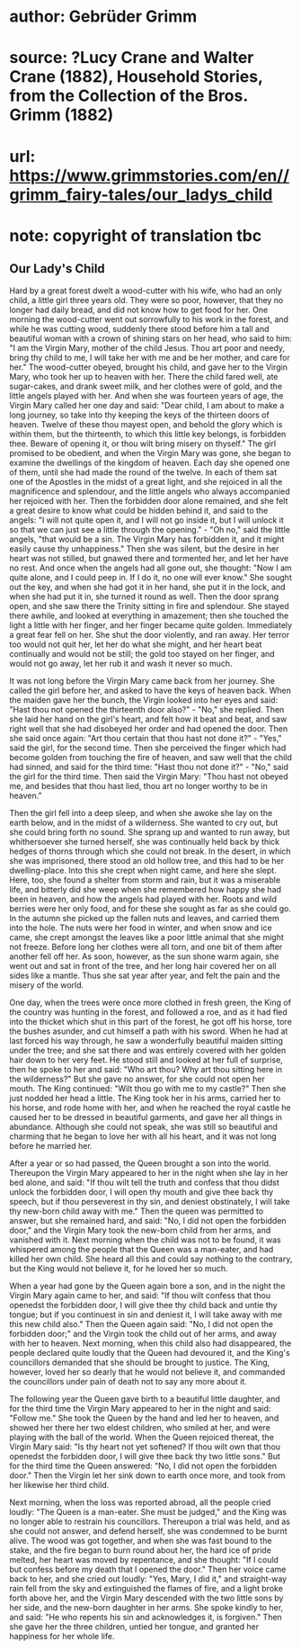 # author: Gebrüder Grimm
# source: ?Lucy Crane and Walter Crane (1882), Household Stories, from the Collection of the Bros. Grimm (1882)
# url: https://www.grimmstories.com/en//grimm_fairy-tales/our_ladys_child
# note: copyright of translation tbc

## Our Lady's Child 

Hard by a great forest dwelt a wood-cutter with his wife, who had an
only child, a little girl three years old. They were so poor, however,
that they no longer had daily bread, and did not know how to get food
for her. One morning the wood-cutter went out sorrowfully to his work in
the forest, and while he was cutting wood, suddenly there stood before
him a tall and beautiful woman with a crown of shining stars on her
head, who said to him: "I am the Virgin Mary, mother of the child
Jesus. Thou art poor and needy, bring thy child to me, I will take her
with me and be her mother, and care for her." The wood-cutter obeyed,
brought his child, and gave her to the Virgin Mary, who took her up to
heaven with her. There the child fared well, ate sugar-cakes, and drank
sweet milk, and her clothes were of gold, and the little angels played
with her. And when she was fourteen years of age, the Virgin Mary called
her one day and said: "Dear child, I am about to make a long journey,
so take into thy keeping the keys of the thirteen doors of heaven.
Twelve of these thou mayest open, and behold the glory which is within
them, but the thirteenth, to which this little key belongs, is forbidden
thee. Beware of opening it, or thou wilt bring misery on thyself." The
girl promised to be obedient, and when the Virgin Mary was gone, she
began to examine the dwellings of the kingdom of heaven. Each day she
opened one of them, until she had made the round of the twelve. In each
of them sat one of the Apostles in the midst of a great light, and she
rejoiced in all the magnificence and splendour, and the little angels
who always accompanied her rejoiced with her. Then the forbidden door
alone remained, and she felt a great desire to know what could be hidden
behind it, and said to the angels: "I will not quite open it, and I
will not go inside it, but I will unlock it so that we can just see a
little through the opening." - "Oh no," said the little angels,
"that would be a sin. The Virgin Mary has forbidden it, and it might
easily cause thy unhappiness." Then she was silent, but the desire in
her heart was not stilled, but gnawed there and tormented her, and let
her have no rest. And once when the angels had all gone out, she
thought: "Now I am quite alone, and I could peep in. If I do it, no one
will ever know." She sought out the key, and when she had got it in her
hand, she put it in the lock, and when she had put it in, she turned it
round as well. Then the door sprang open, and she saw there the Trinity
sitting in fire and splendour. She stayed there awhile, and looked at
everything in amazement; then she touched the light a little with her
finger, and her finger became quite golden. Immediately a great fear
fell on her. She shut the door violently, and ran away. Her terror too
would not quit her, let her do what she might, and her heart beat
continually and would not be still; the gold too stayed on her finger,
and would not go away, let her rub it and wash it never so much.

It was not long before the Virgin Mary came back from her journey. She
called the girl before her, and asked to have the keys of heaven back.
When the maiden gave her the bunch, the Virgin looked into her eyes and
said: "Hast thou not opened the thirteenth door also?" - "No," she
replied. Then she laid her hand on the girl's heart, and felt how it
beat and beat, and saw right well that she had disobeyed her order and
had opened the door. Then she said once again: "Art thou certain that
thou hast not done it?" - "Yes," said the girl, for the second time.
Then she perceived the finger which had become golden from touching the
fire of heaven, and saw well that the child had sinned, and said for the
third time: "Hast thou not done it?" - "No," said the girl for the
third time. Then said the Virgin Mary: "Thou hast not obeyed me, and
besides that thou hast lied, thou art no longer worthy to be in
heaven."

Then the girl fell into a deep sleep, and when she awoke she lay on the
earth below, and in the midst of a wilderness. She wanted to cry out,
but she could bring forth no sound. She sprang up and wanted to run
away, but whithersoever she turned herself, she was continually held
back by thick hedges of thorns through which she could not break. In the
desert, in which she was imprisoned, there stood an old hollow tree, and
this had to be her dwelling-place. Into this she crept when night came,
and here she slept. Here, too, she found a shelter from storm and rain,
but it was a miserable life, and bitterly did she weep when she
remembered how happy she had been in heaven, and how the angels had
played with her. Roots and wild berries were her only food, and for
these she sought as far as she could go. In the autumn she picked up the
fallen nuts and leaves, and carried them into the hole. The nuts were
her food in winter, and when snow and ice came, she crept amongst the
leaves like a poor little animal that she might not freeze. Before long
her clothes were all torn, and one bit of them after another fell off
her. As soon, however, as the sun shone warm again, she went out and sat
in front of the tree, and her long hair covered her on all sides like a
mantle. Thus she sat year after year, and felt the pain and the misery
of the world.

One day, when the trees were once more clothed in fresh green, the King
of the country was hunting in the forest, and followed a roe, and as it
had fled into the thicket which shut in this part of the forest, he got
off his horse, tore the bushes asunder, and cut himself a path with his
sword. When he had at last forced his way through, he saw a wonderfully
beautiful maiden sitting under the tree; and she sat there and was
entirely covered with her golden hair down to her very feet. He stood
still and looked at her full of surprise, then he spoke to her and said:
"Who art thou? Why art thou sitting here in the wilderness?" But she
gave no answer, for she could not open her mouth. The King continued:
"Wilt thou go with me to my castle?" Then she just nodded her head a
little. The King took her in his arms, carried her to his horse, and
rode home with her, and when he reached the royal castle he caused her
to be dressed in beautiful garments, and gave her all things in
abundance. Although she could not speak, she was still so beautiful and
charming that he began to love her with all his heart, and it was not
long before he married her.

After a year or so had passed, the Queen brought a son into the world.
Thereupon the Virgin Mary appeared to her in the night when she lay in
her bed alone, and said: "If thou wilt tell the truth and confess that
thou didst unlock the forbidden door, I will open thy mouth and give
thee back thy speech, but if thou perseverest in thy sin, and deniest
obstinately, I will take thy new-born child away with me." Then the
queen was permitted to answer, but she remained hard, and said: "No, I
did not open the forbidden door," and the Virgin Mary took the new-born
child from her arms, and vanished with it. Next morning when the child
was not to be found, it was whispered among the people that the Queen
was a man-eater, and had killed her own child. She heard all this and
could say nothing to the contrary, but the King would not believe it,
for he loved her so much.

When a year had gone by the Queen again bore a son, and in the night the
Virgin Mary again came to her, and said: "If thou wilt confess that
thou openedst the forbidden door, I will give thee thy child back and
untie thy tongue; but if you continuest in sin and deniest it, I will
take away with me this new child also." Then the Queen again said:
"No, I did not open the forbidden door;" and the Virgin took the child
out of her arms, and away with her to heaven. Next morning, when this
child also had disappeared, the people declared quite loudly that the
Queen had devoured it, and the King's councillors demanded that she
should be brought to justice. The King, however, loved her so dearly
that he would not believe it, and commanded the councillors under pain
of death not to say any more about it.

The following year the Queen gave birth to a beautiful little daughter,
and for the third time the Virgin Mary appeared to her in the night and
said: "Follow me." She took the Queen by the hand and led her to
heaven, and showed her there her two eldest children, who smiled at her,
and were playing with the ball of the world. When the Queen rejoiced
thereat, the Virgin Mary said: "Is thy heart not yet softened? If thou
wilt own that thou openedst the forbidden door, I will give thee back
thy two little sons." But for the third time the Queen answered: "No,
I did not open the forbidden door." Then the Virgin let her sink down
to earth once more, and took from her likewise her third child.

Next morning, when the loss was reported abroad, all the people cried
loudly: "The Queen is a man-eater. She must be judged," and the King
was no longer able to restrain his councillors. Thereupon a trial was
held, and as she could not answer, and defend herself, she was condemned
to be burnt alive. The wood was got together, and when she was fast
bound to the stake, and the fire began to burn round about her, the hard
ice of pride melted, her heart was moved by repentance, and she thought:
"If I could but confess before my death that I opened the door." Then
her voice came back to her, and she cried out loudly: "Yes, Mary, I did
it," and straight-way rain fell from the sky and extinguished the
flames of fire, and a light broke forth above her, and the Virgin Mary
descended with the two little sons by her side, and the new-born
daughter in her arms. She spoke kindly to her, and said: "He who
repents his sin and acknowledges it, is forgiven." Then she gave her
the three children, untied her tongue, and granted her happiness for her
whole life.
